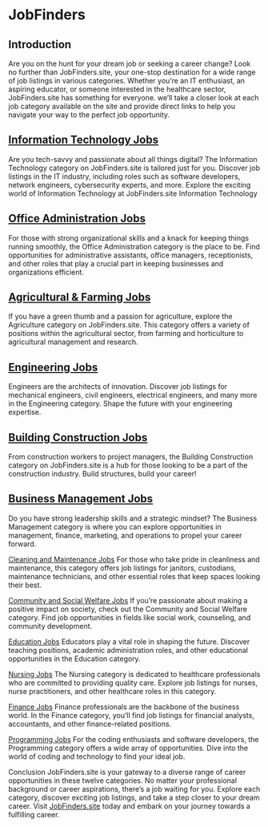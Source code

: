 # JobFinders

## Introduction
Are you on the hunt for your dream job or seeking a career change? Look no further than JobFinders.site, your one-stop destination for a wide range of job listings 
in various categories. 
Whether you’re an IT enthusiast, an aspiring educator, or someone interested in the healthcare sector, JobFinders.site has something for everyone. 
we’ll take a closer look at each job category available on the site and provide direct links to help you navigate your way to the perfect job opportunity.


## [Information Technology Jobs](https://jobfinders.site/jobs/information-technology)
Are you tech-savvy and passionate about all things digital? The Information Technology category on JobFinders.site is tailored just for you. Discover job listings in the IT industry, including roles such as software developers, network engineers, cybersecurity experts, and more.
Explore the exciting world of Information Technology at JobFinders.site Information Technology

## [Office Administration Jobs](https://jobfinders.site/jobs/office-admin)
For those with strong organizational skills and a knack for keeping things running smoothly, the Office Administration category is the place to be. Find opportunities for administrative assistants, office managers, receptionists, and other roles that play a crucial part in keeping businesses and organizations efficient.

## [Agricultural & Farming Jobs](https://jobfinders.site/jobs/agriculture)
If you have a green thumb and a passion for agriculture, explore the Agriculture category on JobFinders.site. This category offers a variety of positions within the agricultural sector, from farming and horticulture to agricultural management and research.

## [Engineering Jobs](https://jobfinders.site/jobs/engineering)
Engineers are the architects of innovation. Discover job listings for mechanical engineers, civil engineers, electrical engineers, and many more in the Engineering category. Shape the future with your engineering expertise.

## [Building Construction Jobs](https://jobfinders.site/jobs/building-construction)
From construction workers to project managers, the Building Construction category on JobFinders.site is a hub for those looking to be a part of the construction industry. Build structures, build your career!

## [Business Management Jobs](https://jobfinders.site/jobs/business-management)
Do you have strong leadership skills and a strategic mindset? The Business Management category is where you can explore opportunities in management, finance, marketing, and operations to propel your career forward.

[Cleaning and Maintenance Jobs](https://jobfinders.site/jobs/cleaning-maintenance)
For those who take pride in cleanliness and maintenance, this category offers job listings for janitors, custodians, maintenance technicians, and other essential roles that keep spaces looking their best.

[Community and Social Welfare Jobs](https://jobfinders.site/jobs/community-social-welfare)
If you’re passionate about making a positive impact on society, check out the Community and Social Welfare category. Find job opportunities in fields like social work, counseling, and community development.

[Education Jobs](https://jobfinders.site/jobs/education)
Educators play a vital role in shaping the future. Discover teaching positions, academic administration roles, and other educational opportunities in the Education category.

[Nursing Jobs](https://jobfinders.site/jobs/nursing)
The Nursing category is dedicated to healthcare professionals who are committed to providing quality care. Explore job listings for nurses, nurse practitioners, and other healthcare roles in this category.

[Finance Jobs](https://jobfinders.site/jobs/finance)
Finance professionals are the backbone of the business world. In the Finance category, you’ll find job listings for financial analysts, accountants, and other finance-related positions.

[Programming Jobs](https://jobfinders.site/jobs/programming)
For the coding enthusiasts and software developers, the Programming category offers a wide array of opportunities. Dive into the world of coding and technology to find your ideal job.

Conclusion
JobFinders.site is your gateway to a diverse range of career opportunities in these twelve categories. No matter your professional background or career aspirations, there’s a job waiting for you. Explore each category, discover exciting job listings, and take a step closer to your dream career. Visit [JobFinders.site](https://jobfinders.site) today and embark on your journey towards a fulfilling career.
